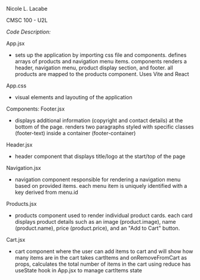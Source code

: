 Nicole L. Lacabe

CMSC 100 - U2L

*Code Description:*

App.jsx
- sets up the application by importing css file and components. 
defines arrays of products and navigation menu items. components renders a header, navigation menu, product display section, and footer. 
all products are mapped to the products component.
Uses Vite and React

App.css
- visual elements and layouting of the application

Components:
Footer.jsx
- displays additional information (copyright and contact details) at the bottom of the page.
renders two paragraphs styled with specific classes (footer-text) inside a container (footer-container)

Header.jsx
- header component that displays title/logo at the start/top of the page

Navigation.jsx
- navigation component responsible for rendering a navigation menu based on provided items.
each menu item is uniquely identified with a key derived from menu.id

Products.jsx
- products component used to render individual product cards. 
each card displays product details such as an image (product.image), name (product.name), price (product.price), and an "Add to Cart" button.

Cart.jsx
- cart component where the user can add items to cart and will show how many items are in the cart
takes cartItems and onRemoveFromCart as props, calculates the total number of items in the cart using reduce
has useState hook in App.jsx to manage cartItems state